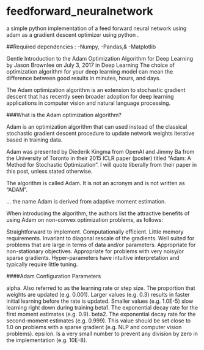 # feedforward_neuralnetwork
a simple python implementation of a feed forward neural network using adam as a gradient descent optimizer using python .


##Required dependencies :
-Numpy,
-Pandas,&
-Matplotlib

Gentle Introduction to the Adam Optimization Algorithm for Deep Learning
by Jason Brownlee on July 3, 2017 in Deep Learning
The choice of optimization algorithm for your deep learning model can mean the difference between good results in minutes, hours, and days.

The Adam optimization algorithm is an extension to stochastic gradient descent that has recently seen broader adoption for deep learning applications in computer vision and natural language processing.


###What is the Adam optimization algorithm?


Adam is an optimization algorithm that can used instead of the classical stochastic gradient descent procedure to update network weights iterative based in training data.

Adam was presented by Diederik Kingma from OpenAI and Jimmy Ba from the University of Toronto in their 2015 ICLR paper (poster) titled “Adam: A Method for Stochastic Optimization“. I will quote liberally from their paper in this post, unless stated otherwise.

The algorithm is called Adam. It is not an acronym and is not written as “ADAM”.

… the name Adam is derived from adaptive moment estimation.

When introducing the algorithm, the authors list the attractive benefits of using Adam on non-convex optimization problems, as follows:

Straightforward to implement.
Computationally efficient.
Little memory requirements.
Invariant to diagonal rescale of the gradients.
Well suited for problems that are large in terms of data and/or parameters.
Appropriate for non-stationary objectives.
Appropriate for problems with very noisy/or sparse gradients.
Hyper-parameters have intuitive interpretation and typically require little tuning.

####Adam Configuration Parameters

alpha. Also referred to as the learning rate or step size. The proportion that weights are updated (e.g. 0.001). Larger values (e.g. 0.3) results in faster initial learning before the rate is updated. Smaller values (e.g. 1.0E-5) slow learning right down during training
beta1. The exponential decay rate for the first moment estimates (e.g. 0.9).
beta2. The exponential decay rate for the second-moment estimates (e.g. 0.999). This value should be set close to 1.0 on problems with a sparse gradient (e.g. NLP and computer vision problems).
epsilon. Is a very small number to prevent any division by zero in the implementation (e.g. 10E-8).
